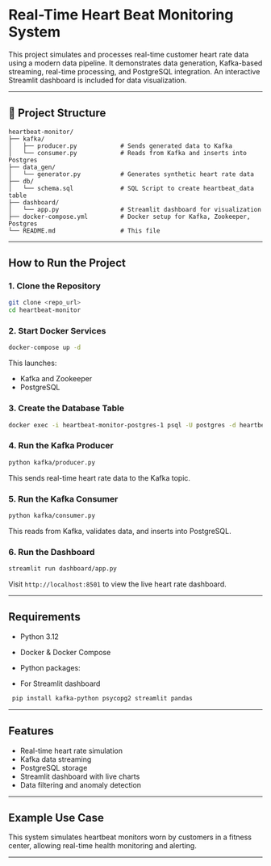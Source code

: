 # Real-Time Heart Beat Monitoring System

This project simulates and processes real-time customer heart rate data using a modern data pipeline. It demonstrates data generation, Kafka-based streaming, real-time processing, and PostgreSQL integration. An interactive Streamlit dashboard is included for data visualization.

---

## 📌 Project Structure

```
heartbeat-monitor/
├── kafka/
│   ├── producer.py            # Sends generated data to Kafka
│   └── consumer.py            # Reads from Kafka and inserts into Postgres
├── data_gen/
│   └── generator.py           # Generates synthetic heart rate data
├── db/
│   └── schema.sql             # SQL Script to create heartbeat_data table
├── dashboard/
│   └── app.py                 # Streamlit dashboard for visualization
├── docker-compose.yml         # Docker setup for Kafka, Zookeeper, Postgres
└── README.md                  # This file
```

---

##  How to Run the Project

### 1. Clone the Repository

```bash
git clone <repo_url>
cd heartbeat-monitor
```

### 2. Start Docker Services

```bash
docker-compose up -d
```

This launches:

* Kafka and Zookeeper
* PostgreSQL

### 3. Create the Database Table

```bash
docker exec -i heartbeat-monitor-postgres-1 psql -U postgres -d heartbeat < db/schema.sql
```

### 4. Run the Kafka Producer

```bash
python kafka/producer.py
```

This sends real-time heart rate data to the Kafka topic.

### 5. Run the Kafka Consumer

```bash
python kafka/consumer.py
```

This reads from Kafka, validates data, and inserts into PostgreSQL.

### 6. Run the Dashboard

```bash
streamlit run dashboard/app.py
```

Visit `http://localhost:8501` to view the live heart rate dashboard.

---

##  Requirements

* Python 3.12
* Docker & Docker Compose
* Python packages:

 * For Streamlit dashboard
 ```bash
  pip install kafka-python psycopg2 streamlit pandas
  ```

---

##  Features

* Real-time heart rate simulation
* Kafka data streaming
* PostgreSQL storage
* Streamlit dashboard with live charts
* Data filtering and anomaly detection

---

##  Example Use Case

This system simulates heartbeat monitors worn by customers in a fitness center, allowing real-time health monitoring and alerting. 

---

